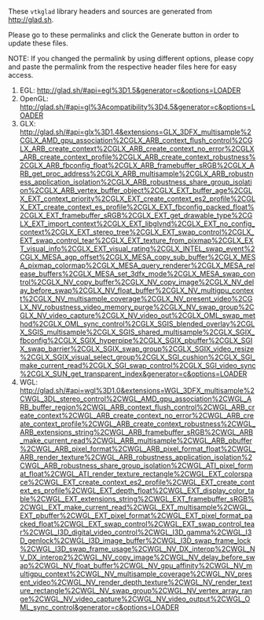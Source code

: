 These `vtkglad` library headers and sources are generated from http://glad.sh.

Please go to these permalinks and click the Generate button in order to update these files.

NOTE: If you changed the permalink by using different options, please copy and paste the permalink from the respective header files here for easy access.

1. EGL: http://glad.sh/#api=egl%3D1.5&generator=c&options=LOADER
2. OpenGL: http://glad.sh/#api=gl%3Acompatibility%3D4.5&generator=c&options=LOADER
3. GLX: http://glad.sh/#api=glx%3D1.4&extensions=GLX_3DFX_multisample%2CGLX_AMD_gpu_association%2CGLX_ARB_context_flush_control%2CGLX_ARB_create_context%2CGLX_ARB_create_context_no_error%2CGLX_ARB_create_context_profile%2CGLX_ARB_create_context_robustness%2CGLX_ARB_fbconfig_float%2CGLX_ARB_framebuffer_sRGB%2CGLX_ARB_get_proc_address%2CGLX_ARB_multisample%2CGLX_ARB_robustness_application_isolation%2CGLX_ARB_robustness_share_group_isolation%2CGLX_ARB_vertex_buffer_object%2CGLX_EXT_buffer_age%2CGLX_EXT_context_priority%2CGLX_EXT_create_context_es2_profile%2CGLX_EXT_create_context_es_profile%2CGLX_EXT_fbconfig_packed_float%2CGLX_EXT_framebuffer_sRGB%2CGLX_EXT_get_drawable_type%2CGLX_EXT_import_context%2CGLX_EXT_libglvnd%2CGLX_EXT_no_config_context%2CGLX_EXT_stereo_tree%2CGLX_EXT_swap_control%2CGLX_EXT_swap_control_tear%2CGLX_EXT_texture_from_pixmap%2CGLX_EXT_visual_info%2CGLX_EXT_visual_rating%2CGLX_INTEL_swap_event%2CGLX_MESA_agp_offset%2CGLX_MESA_copy_sub_buffer%2CGLX_MESA_pixmap_colormap%2CGLX_MESA_query_renderer%2CGLX_MESA_release_buffers%2CGLX_MESA_set_3dfx_mode%2CGLX_MESA_swap_control%2CGLX_NV_copy_buffer%2CGLX_NV_copy_image%2CGLX_NV_delay_before_swap%2CGLX_NV_float_buffer%2CGLX_NV_multigpu_context%2CGLX_NV_multisample_coverage%2CGLX_NV_present_video%2CGLX_NV_robustness_video_memory_purge%2CGLX_NV_swap_group%2CGLX_NV_video_capture%2CGLX_NV_video_out%2CGLX_OML_swap_method%2CGLX_OML_sync_control%2CGLX_SGIS_blended_overlay%2CGLX_SGIS_multisample%2CGLX_SGIS_shared_multisample%2CGLX_SGIX_fbconfig%2CGLX_SGIX_hyperpipe%2CGLX_SGIX_pbuffer%2CGLX_SGIX_swap_barrier%2CGLX_SGIX_swap_group%2CGLX_SGIX_video_resize%2CGLX_SGIX_visual_select_group%2CGLX_SGI_cushion%2CGLX_SGI_make_current_read%2CGLX_SGI_swap_control%2CGLX_SGI_video_sync%2CGLX_SUN_get_transparent_index&generator=c&options=LOADER
4. WGL: http://glad.sh/#api=wgl%3D1.0&extensions=WGL_3DFX_multisample%2CWGL_3DL_stereo_control%2CWGL_AMD_gpu_association%2CWGL_ARB_buffer_region%2CWGL_ARB_context_flush_control%2CWGL_ARB_create_context%2CWGL_ARB_create_context_no_error%2CWGL_ARB_create_context_profile%2CWGL_ARB_create_context_robustness%2CWGL_ARB_extensions_string%2CWGL_ARB_framebuffer_sRGB%2CWGL_ARB_make_current_read%2CWGL_ARB_multisample%2CWGL_ARB_pbuffer%2CWGL_ARB_pixel_format%2CWGL_ARB_pixel_format_float%2CWGL_ARB_render_texture%2CWGL_ARB_robustness_application_isolation%2CWGL_ARB_robustness_share_group_isolation%2CWGL_ATI_pixel_format_float%2CWGL_ATI_render_texture_rectangle%2CWGL_EXT_colorspace%2CWGL_EXT_create_context_es2_profile%2CWGL_EXT_create_context_es_profile%2CWGL_EXT_depth_float%2CWGL_EXT_display_color_table%2CWGL_EXT_extensions_string%2CWGL_EXT_framebuffer_sRGB%2CWGL_EXT_make_current_read%2CWGL_EXT_multisample%2CWGL_EXT_pbuffer%2CWGL_EXT_pixel_format%2CWGL_EXT_pixel_format_packed_float%2CWGL_EXT_swap_control%2CWGL_EXT_swap_control_tear%2CWGL_I3D_digital_video_control%2CWGL_I3D_gamma%2CWGL_I3D_genlock%2CWGL_I3D_image_buffer%2CWGL_I3D_swap_frame_lock%2CWGL_I3D_swap_frame_usage%2CWGL_NV_DX_interop%2CWGL_NV_DX_interop2%2CWGL_NV_copy_image%2CWGL_NV_delay_before_swap%2CWGL_NV_float_buffer%2CWGL_NV_gpu_affinity%2CWGL_NV_multigpu_context%2CWGL_NV_multisample_coverage%2CWGL_NV_present_video%2CWGL_NV_render_depth_texture%2CWGL_NV_render_texture_rectangle%2CWGL_NV_swap_group%2CWGL_NV_vertex_array_range%2CWGL_NV_video_capture%2CWGL_NV_video_output%2CWGL_OML_sync_control&generator=c&options=LOADER
